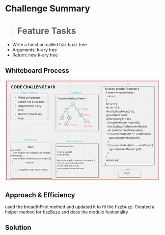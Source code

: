 # Challenge Summary

> # Feature Tasks

- Write a function called fizz buzz tree
- Arguments: k-ary tree
- Return: new k-ary tree

## Whiteboard Process

![Whiteboard](/Images/whiteboard18.png)

## Approach & Efficiency

used the breadthFirst method and updated it to fit the fizzbuzz. Created a helper method for fizzBuzz and does the modulo funtionality

## Solution
